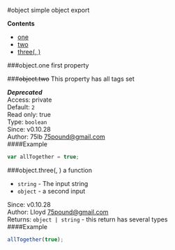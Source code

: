 <a name="module_object"></a>
#object
simple object export

**Contents**
* [one](#module_object.one)
* [two](#module_object.two)
* [three(, )](#module_object.three)

  
<a name="module_object.one"></a>
###object.one
first property

  
<a name="module_object.two"></a>
###~~object.two~~
This property has all tags set

***Deprecated***  
Access: private  
Default: `2`  
Read only: true  
Type: `boolean`  
Since: v0.10.28  
Author: 75lb <75pound@gmail.com>  
####Example
```js
var allTogether = true;
```
<a name="module_object.three"></a>
###object.three(, )
a function


 -  `string` - The input string
 -  `object` - a second input

Since: v0.10.28  
Author: Lloyd <75pound@gmail.com>  
Returns: `object | string` - this return has several types  
####Example
```js
allTogether(true);
```

